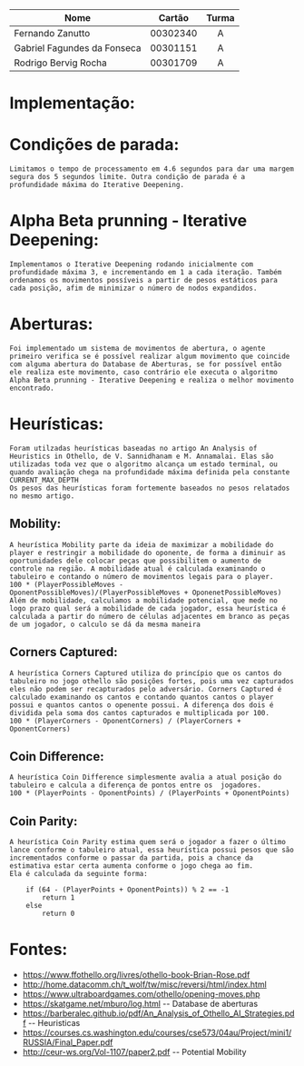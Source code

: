 Nome | Cartão | Turma
---|:---:|:---:
Fernando Zanutto | 00302340 | A
Gabriel Fagundes da Fonseca | 00301151 | A
Rodrigo Bervig Rocha | 00301709 | A

# Implementação:

# Condições de parada:
	Limitamos o tempo de processamento em 4.6 segundos para dar uma margem segura dos 5 segundos limite. Outra condição de parada é a profundidade máxima do Iterative Deepening.
# Alpha Beta prunning - Iterative Deepening:
	Implementamos o Iterative Deepening rodando inicialmente com profundidade máxima 3, e incrementando em 1 a cada iteração. Também ordenamos os movimentos possíveis a partir de pesos estáticos para cada posição, afim de minimizar o número de nodos expandidos.
# Aberturas:
	Foi implementado um sistema de movimentos de abertura, o agente primeiro verifica se é possível realizar algum movimento que coincide com alguma abertura do Database de Aberturas, se for possível então ele realiza este movimento, caso contrário ele executa o algoritmo Alpha Beta prunning - Iterative Deepening e realiza o melhor movimento encontrado.
# Heurísticas:
	Foram utilzadas heurísticas baseadas no artigo An Analysis of Heuristics in Othello, de V. Sannidhanam e M. Annamalai. Elas são utilizadas toda vez que o algoritmo alcança um estado terminal, ou quando avaliação chega na profundidade máxima definida pela constante CURRENT_MAX_DEPTH
	Os pesos das heurísticas foram fortemente baseados no pesos relatados no mesmo artigo.

## Mobility:
	A heurística Mobility parte da ideia de maximizar a mobilidade do player e restringir a mobilidade do oponente, de forma a diminuir as oportunidades dele colocar peças que possibilitem o aumento de controle na região. A mobilidade atual é calculada examinando o tabuleiro e contando o número de movimentos legais para o player.
	100 * (PlayerPossibleMoves - OponentPossibleMoves)/(PlayerPossibleMoves + OponenetPossibleMoves)
	Além de mobilidade, calculamos a mobilidade potencial, que mede no logo prazo qual será a mobilidade de cada jogador, essa heurística é calculada a partir do número de células adjacentes em branco as peças de um jogador, o calculo se dá da mesma maneira

## Corners Captured:
	A heurística Corners Captured utiliza do princípio que os cantos do tabuleiro no jogo othello são posições fortes, pois uma vez capturados eles não podem ser recapturados pelo adversário. Corners Captured é calculado examinando os cantos e contando quantos cantos o player possui e quantos cantos o openente possui. A diferença dos dois é dividida pela soma dos cantos capturados e multiplicada por 100.
	100 * (PlayerCorners - OponentCorners) / (PlayerCorners + OponentCorners)

## Coin Difference:
	A heurística Coin Difference simplesmente avalia a atual posição do tabuleiro e calcula a diferença de pontos entre os 	jogadores.
	100 * (PlayerPoints - OponentPoints) / (PlayerPoints + OponentPoints)

## Coin Parity:
	A heurística Coin Parity estima quem será o jogador a fazer o último lance conforme o tabuleiro atual, essa heurística possui pesos que são incrementados conforme o passar da partida, pois a chance da estimativa estar certa aumenta conforme o jogo chega ao fim.
	Ela é calculada da seguinte forma:
```
	if (64 - (PlayerPoints + OponentPoints)) % 2 == -1
		return 1
	else
		return 0
```
# Fontes:
- https://www.ffothello.org/livres/othello-book-Brian-Rose.pdf
- http://home.datacomm.ch/t_wolf/tw/misc/reversi/html/index.html
- https://www.ultraboardgames.com/othello/opening-moves.php
- https://skatgame.net/mburo/log.html -- Database de aberturas
- https://barberalec.github.io/pdf/An_Analysis_of_Othello_AI_Strategies.pdf -- Heuristicas
- https://courses.cs.washington.edu/courses/cse573/04au/Project/mini1/RUSSIA/Final_Paper.pdf
- http://ceur-ws.org/Vol-1107/paper2.pdf -- Potential Mobility
